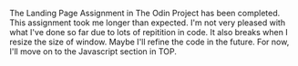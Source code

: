 The Landing Page Assignment in The Odin Project has been completed. 
This assignment took me longer than expected. 
I'm not very pleased with what I've done so far due to lots of repitition in code.
It also breaks when I resize the size of window. 
Maybe I'll refine the code in the future. 
For now, I'll move on to the Javascript section in TOP. 
